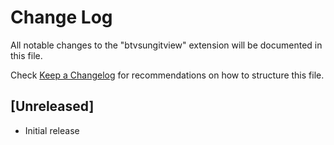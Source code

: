 # Change Log
All notable changes to the "btvsungitview" extension will be documented in this file.

Check [Keep a Changelog](http://keepachangelog.com/) for recommendations on how to structure this file.

## [Unreleased]
- Initial release